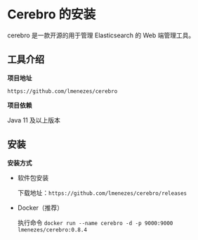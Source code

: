 # Cerebro 的安装


cerebro 是一款开源的用于管理 Elasticsearch 的 Web 端管理工具。 

<!--more-->



## 工具介绍



**项目地址**

`https://github.com/lmenezes/cerebro`



**项目依赖**

Java 11 及以上版本



## 安装



**安装方式**

- 软件包安装

  下载地址：`https://github.com/lmenezes/cerebro/releases`

- Docker（推荐）

  执行命令 `docker run --name cerebro -d -p 9000:9000 lmenezes/cerebro:0.8.4`




